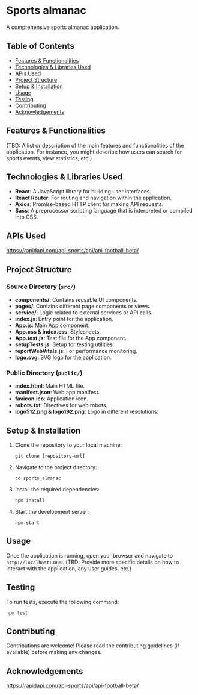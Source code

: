 
# Sports almanac
A comprehensive sports almanac application.

## Table of Contents
- [Features & Functionalities](#features--functionalities)
- [Technologies & Libraries Used](#technologies--libraries-used)
- [APIs Used](#apis-used)
- [Project Structure](#project-structure)
- [Setup & Installation](#setup--installation)
- [Usage](#usage)
- [Testing](#testing)
- [Contributing](#contributing)
- [Acknowledgements](#acknowledgements)

## Features & Functionalities
(TBD: A list or description of the main features and functionalities of the application. For instance, you might describe how users can search for sports events, view statistics, etc.)

## Technologies & Libraries Used
- **React**: A JavaScript library for building user interfaces.
- **React Router**: For routing and navigation within the application.
- **Axios**: Promise-based HTTP client for making API requests.
- **Sass**: A preprocessor scripting language that is interpreted or compiled into CSS.

## APIs Used
https://rapidapi.com/api-sports/api/api-football-beta/

## Project Structure
### Source Directory (`src/`)
- **components/**: Contains reusable UI components.
- **pages/**: Contains different page components or views.
- **service/**: Logic related to external services or API calls.
- **index.js**: Entry point for the application.
- **App.js**: Main App component.
- **App.css & index.css**: Stylesheets.
- **App.test.js**: Test file for the App component.
- **setupTests.js**: Setup for testing utilities.
- **reportWebVitals.js**: For performance monitoring.
- **logo.svg**: SVG logo for the application.

### Public Directory (`public/`)
- **index.html**: Main HTML file.
- **manifest.json**: Web app manifest.
- **favicon.ico**: Application icon.
- **robots.txt**: Directives for web robots.
- **logo512.png & logo192.png**: Logo in different resolutions.

## Setup & Installation
1. Clone the repository to your local machine:
   ```
   git clone [repository-url]
   ```
2. Navigate to the project directory:
   ```
   cd sports_almanac
   ```
3. Install the required dependencies:
   ```
   npm install
   ```
4. Start the development server:
   ```
   npm start
   ```

## Usage
Once the application is running, open your browser and navigate to `http://localhost:3000`. (TBD: Provide more specific details on how to interact with the application, any user guides, etc.)

## Testing
To run tests, execute the following command:
```
npm test
```

## Contributing
Contributions are welcome! Please read the contributing guidelines (if available) before making any changes.


## Acknowledgements
https://rapidapi.com/api-sports/api/api-football-beta/
